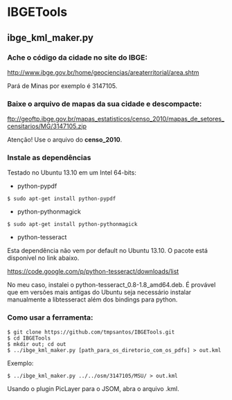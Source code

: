 IBGETools
=========

## ibge_kml_maker.py

### Ache o código da cidade no site do IBGE:

http://www.ibge.gov.br/home/geociencias/areaterritorial/area.shtm

Pará de Minas por exemplo é 3147105.

### Baixe o arquivo de mapas da sua cidade e descompacte:

ftp://geoftp.ibge.gov.br/mapas_estatisticos/censo_2010/mapas_de_setores_censitarios/MG/3147105.zip

Atenção! Use o arquivo do **censo_2010**.

### Instale as dependências

Testado no Ubuntu 13.10 em um Intel 64-bits:

* python-pypdf

`$ sudo apt-get install python-pypdf`

* python-pythonmagick

`$ sudo apt-get install python-pythonmagick`

* python-tesseract

Esta dependência não vem por default no Ubuntu 13.10. O pacote está disponível no link abaixo.

https://code.google.com/p/python-tesseract/downloads/list

No meu caso, instalei o python-tesseract_0.8-1.8_amd64.deb. É provável que em versões mais antigas do Ubuntu seja necessário instalar manualmente a libtesseract além dos bindings para python.

### Como usar a ferramenta:

```
$ git clone https://github.com/tmpsantos/IBGETools.git
$ cd IBGETools
$ mkdir out; cd out
$ ../ibge_kml_maker.py [path_para_os_diretorio_com_os_pdfs] > out.kml
```
Exemplo:
```
$ ../ibge_kml_maker.py ../../osm/3147105/MSU/ > out.kml
```

Usando o plugin PicLayer para o JSOM, abra o arquivo .kml.
